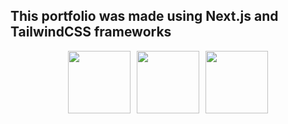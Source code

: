 ## This portfolio was made using Next.js and TailwindCSS frameworks

  <div style="display: flex; justify-content: center;">
  <div style="margin-right: 10px;">
    <img src="https://upload.wikimedia.org/wikipedia/commons/thumb/a/a7/React-icon.svg/2300px-React-icon.svg.png" width='100' >
  </div>
  <div style="margin-right: 10px;">
    <img src="https://media.graphassets.com/VKHHNvEETYqZRkqgjybc" width="100" >
  </div>
  <div>
    <img src="https://upload.wikimedia.org/wikipedia/commons/thumb/d/d5/Tailwind_CSS_Logo.svg/1024px-Tailwind_CSS_Logo.svg.png" width="100" >
  </div>
</div>

